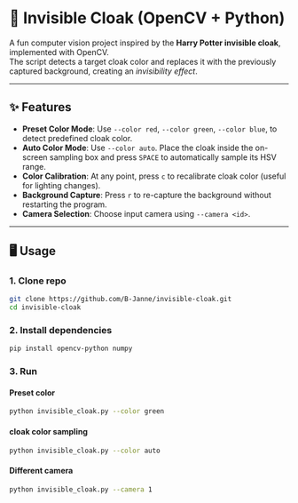 # 🧥 Invisible Cloak (OpenCV + Python)

A fun computer vision project inspired by the **Harry Potter invisible cloak**, implemented with OpenCV.  
The script detects a target cloak color and replaces it with the previously captured background, creating an *invisibility effect*.

---

## ✨ Features
- **Preset Color Mode**: Use `--color red`, `--color green`, `--color blue`, to detect predefined cloak color. 
- **Auto Color Mode**: Use `--color auto`. Place the cloak inside the on-screen sampling box and press `SPACE` to automatically sample its HSV range.  
- **Color Calibration**: At any point, press `c` to recalibrate cloak color (useful for lighting changes).  
- **Background Capture**: Press `r` to re-capture the background without restarting the program.   
- **Camera Selection**: Choose input camera using `--camera <id>`.  

---

## 🖥️ Usage
### 1. Clone repo
```bash
git clone https://github.com/B-Janne/invisible-cloak.git
cd invisible-cloak
```
### 2. Install dependencies
```bash
pip install opencv-python numpy
```
### 3. Run
#### Preset color
```bash
python invisible_cloak.py --color green
```
#### cloak color sampling
```bash
python invisible_cloak.py --color auto
```
#### Different camera
```bash
python invisible_cloak.py --camera 1
```
